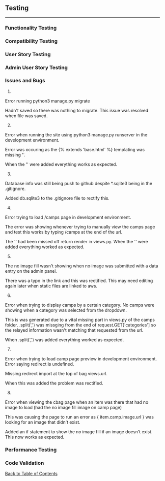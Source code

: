 ## Testing

---

### Functionality Testing

### Compatibility Testing

### User Story Testing

### Admin User Story Testing

### Issues and Bugs

1.

Error running python3 manage.py migrate

Hadn't saved so there was nothing to migrate. This issue was resolved when file was saved.

2.

Error when running the site using python3 manage.py runserver in the development environment.

Error was occuring as the {% extends 'base.html' %} templating was missing ''.

When the '' were added everything works as expected.

3.

Database info was still being push to github despite *.sqlite3 being in the .gitignore.

Added db.sqlite3 to the .gitignore file to rectify this.

4.

Error trying to load /camps page in development environment.

The error was showing whenever trying to manually view the camps page and test this works by typing /camps at the end of the url.

The '' had been missed off return render in views.py. When the '' were added everything worked as expected.

5.

The no image fill wasn't showing when no image was submitted with a data entry on the admin panel.

There was a typo in the link and this was rectified. This may need editing again later when static files are linked to aws.

6.

Error when trying to display camps by a certain category. No camps were showing when a category was selected from the dropdown.

This is was generated due to a vital missing part in views.py of the camps folder. .split(',') was missging from the end of request.GET['categories'] so the relayed information wasn't matching that requested from the url.

When .split(',') was added everything worked as expected.

7.

Error when trying to load camp page preview in development environment. Error saying redirect is undefined.

Missing redirect import at the top of bag views.url.

When this was added the problem was rectified.

8.

Error when viewing the cbag page when an item was there that had no image to load (had the no image fill image on camp page)

This was causing the page to run an error as { item.camp.image.url } was looking for an image that didn't exist.

Added an if statement to show the no image fill if an image doesn't exist. This now works as expected.

### Performance Testing

### Code Validation

[Back to Table of Contents](README.md#table-of-contents)
